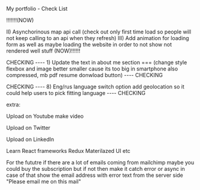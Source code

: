 My portfolio - Check List


!!!!!!!(NOW)
 <!-- I) Resize/Compress Images -->
 II) Asynchorinous map api call (check out only first time load so people will not keep calling to an api when they refresh)
 III) Add animation for loading form as well as maybe loading the website in order to not show not rendered well stuff
(NOW)!!!!!!




CHECKING ---- 1) Update the text in about me section === (change style flexbox and image better smaller cause its too big in smartphone also compressed, mb pdf resume donwload button) ---- CHECKING

<!-- CHECKED ---- 2) Add loading animation i guess its done with canvas (maybe, change style flexbox) ---- CHECKED -->

<!-- 3) Add new projects to the list -->

<!-- 4) Make it more stylish maybe some animations could be a good use -->

<!-- 5) Clean up your code and make it crossbrowser secure and fast use MediaQueries and cramp javascript etc. -->

<!-- 6) Resie the images so they will not load slow -->

<!-- 7) Update the foto get new and better one -->

CHECKING ---- 8) Eng/rus language switch option add geolocation so it could help users to pick fitting language ---- CHECKING

<!-- 9) Write a good as documentation for all your projects -->

<!-- 10) Last but not least update the resume and put it into the website so anyone could download it -->

extra:

Upload on Youtube make video

Upload on Twitter 

Upload on LinkedIn 

Learn React frameworks Redux Materilazed UI etc

For the fututre if there are a lot of emails coming from mailchimp maybe you could buy the subscription but if not then make it catch error or async in case of that show the email address with error text from the server side "Please email me on this mail"


<!-- CHECKED ---- Today: Send the correct back info to CVUT ---- CHECKED -->